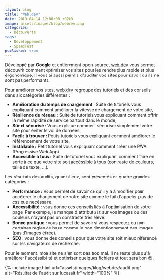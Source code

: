 ```yaml
---
layout: blog
title: "Web.dev"
date: 2019-04-14 12:00:00 +0200
image: assets/images/blog/webdev.png
categories:
  - Découverte
tags:
  - Développement
  - SpeedTest
published: true
---
```


Développé par **Google** et entièrement open-source, [web.dev](https://web.dev/) vous permet découvrir comment optimiser vos sites pour les rendre plus rapide et plus érgonomique. Il vous ai aussi permis d'auditer vos sites pour savoir ou ils ne sont pas performants.

Pour améliorer vos sites, [web.dev](https://web.dev/) regroupe des tutoriels et des conseils dans six catégories différentes :

- **Amélioration du temps de chargement :** Suite de tutoriels vous expliquant comment améliorer la vitesse de chargement de votre site,
- **Résilience du réseau :** Suite de tutoriels vous expliquant comment offrir la même rapidité de service partout dans le monde,
- **Sûr et sécurisé :** Vous explique comment sécuriser simplement votre site pour éviter le vol de données,
- **Facile à trouver :** Petits tutoriels vous expliquant comment améliorer le référencement de votre site,
- **Installable :** Petit tutoriel vous expliquant comment créer une PWA (Progressive Web App)
- **Accessible à tous :** Suite de tutoriel vous expliquant comment faire en sorte à ce que votre site soit accéssible à tous (contraste de couleurs, taille de texte, ...).

Les résultats des audits, quant à eux, sont présentés en quatre grandes catégories :

- **Performance :** Vous permet de savoir ce qu'il y a à modifier pour accélerer le chargement de votre site comme le fait d'appeler plus de css que necéssaire.
- **Accessibilité :** vous donne des conseils liés à l'optimisation de votre page. Par exemple, le manque d'attribut `alt` sur vos images ou des couleurs n'ayant pas un constraste très élevé.
- **Bonne pratique :** vous permet de savoir si vous respectez ou non certaines règles de base comme le bon dimentionnement des images (pas d'images étirée).
- **SEO :** vous donne des conseils pour que votre site soit mieux référencé sur les navigateurs de recherche.

Pour le moment, mon site ne s'en sort pas trop mal. Il ne reste plus qu'à améliorer l'accéssibilité et optimiser quelques fichiers et tout sera bon 😉.

{% include image.html url="assets/images/blog/webdev/audit.png" alt="Résultat de l'audit sur lucasalt.fr" width="100%" %}
